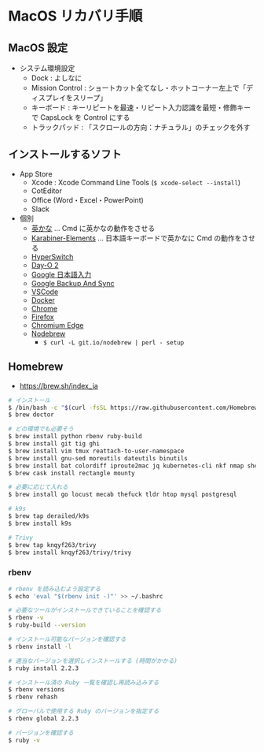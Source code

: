 # MacOS リカバリ手順


## MacOS 設定

- システム環境設定
    - Dock : よしなに
    - Mission Control : ショートカット全てなし・ホットコーナー左上で「ディスプレイをスリープ」
    - キーボード : キーリピートを最速・リピート入力認識を最短・修飾キーで CapsLock を Control にする
    - トラックパッド : 「スクロールの方向：ナチュラル」のチェックを外す


## インストールするソフト

- App Store
    - Xcode : Xcode Command Line Tools (`$ xcode-select --install`)
    - CotEditor
    - Office (Word・Excel・PowerPoint)
    - Slack
- 個別
    - [英かな](https://ei-kana.appspot.com/) … Cmd に英かなの動作をさせる
    - [Karabiner-Elements](https://pqrs.org/osx/karabiner/) … 日本語キーボードで英かなに Cmd の動作をさせる
    - [HyperSwitch](https://bahoom.com/hyperswitch)
    - [Day-O 2](https://shauninman.com/archive/2016/10/20/day_o_2_mac_menu_bar_clock)
    - [Google 日本語入力](https://www.google.co.jp/ime/)
    - [Google Backup And Sync](https://www.google.com/intl/ja_ALL/drive/download/)
    - [VSCode](https://code.visualstudio.com/download)
    - [Docker](https://hub.docker.com/editions/community/docker-ce-desktop-mac/)
    - [Chrome](https://www.google.com/intl/ja_jp/chrome/)
    - [Firefox](https://www.mozilla.org/ja/firefox/new/)
    - [Chromium Edge](https://www.microsoft.com/en-us/edge)
    - [Nodebrew](https://github.com/hokaccha/nodebrew)
        - `$ curl -L git.io/nodebrew | perl - setup`


## Homebrew

- <https://brew.sh/index_ja>

```sh
# インストール
$ /bin/bash -c "$(curl -fsSL https://raw.githubusercontent.com/Homebrew/install/master/install.sh)"
$ brew doctor

# どの環境でも必要そう
$ brew install python rbenv ruby-build
$ brew install git tig ghi
$ brew install vim tmux reattach-to-user-namespace
$ brew install gnu-sed moreutils dateutils binutils
$ brew install bat colordiff iproute2mac jq kubernetes-cli nkf nmap shellcheck tree w3m watch wget
$ brew cask install rectangle mounty

# 必要に応じて入れる
$ brew install go locust mecab thefuck tldr htop mysql postgresql

# k9s
$ brew tap derailed/k9s
$ brew install k9s

# Trivy
$ brew tap knqyf263/trivy
$ brew install knqyf263/trivy/trivy
```

### rbenv

```sh
# rbenv を読み込むよう設定する
$ echo 'eval "$(rbenv init -)"' >> ~/.bashrc

# 必要なツールがインストールできていることを確認する
$ rbenv -v
$ ruby-build --version

# インストール可能なバージョンを確認する
$ rbenv install -l

# 適当なバージョンを選択しインストールする (時間がかかる)
$ ruby install 2.2.3

# インストール済の Ruby 一覧を確認し再読み込みする
$ rbenv versions
$ rbenv rehash

# グローバルで使用する Ruby のバージョンを指定する
$ rbenv global 2.2.3

# バージョンを確認する
$ ruby -v
```
